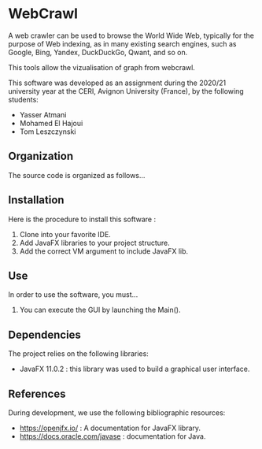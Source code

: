 # WebCrawl

A web crawler can be used to browse the World Wide Web, typically for the purpose of Web indexing, as in many existing search engines, such as Google, Bing, Yandex, DuckDuckGo, Qwant, and so on.

This tools allow the vizualisation of graph from webcrawl.

This software was developed as an assignment during the 2020/21 university year at the CERI, Avignon University (France), by the following students:
* Yasser Atmani
* Mohamed El Hajoui
* Tom Leszczynski 




## Organization
The source code is organized as follows... 


## Installation
Here is the procedure to install this software :
1. Clone into your favorite IDE.
2. Add JavaFX libraries to your project structure.
3. Add the correct VM argument to include JavaFX lib.


## Use
In order to use the software, you must...
1. You can execute the GUI by launching the Main().


## Dependencies
The project relies on the following libraries:
* JavaFX 11.0.2 : this library was used to build a graphical user interface.

## References
During development, we use the following bibliographic resources:
* https://openjfx.io/ : A documentation for JavaFX library.
* https://docs.oracle.com/javase : documentation for Java.


